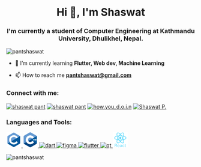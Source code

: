 <h1 align="center">Hi 👋, I'm Shaswat</h1>
<h3 align="center">I'm currently a student of Computer Engineering at Kathmandu University, Dhulikhel, Nepal.</h3>

<p align="left"> <img src="https://komarev.com/ghpvc/?username=pantshaswat&label=Profile%20views&color=0e75b6&style=flat" alt="pantshaswat" /> </p>

- 🌱 I’m currently learning **Flutter, Web dev, Machine Learning**

- 📫 How to reach me **pantshaswat@gmail.com**

<h3 align="left">Connect with me:</h3>
<p align="left">
<a href="https://www.linkedin.com/in/shaswat-pant-5b03a3269/" target="blank"><img align="center" src="https://raw.githubusercontent.com/rahuldkjain/github-profile-readme-generator/master/src/images/icons/Social/linked-in-alt.svg" alt="shaswat pant" height="30" width="40" /></a>
<a href="https://fb.com/shaswat pant" target="blank"><img align="center" src="https://raw.githubusercontent.com/rahuldkjain/github-profile-readme-generator/master/src/images/icons/Social/facebook.svg" alt="shaswat pant" height="30" width="40" /></a>
<a href="https://instagram.com/how.you_d.o.i.n" target="blank"><img align="center" src="https://raw.githubusercontent.com/rahuldkjain/github-profile-readme-generator/master/src/images/icons/Social/instagram.svg" alt="how.you_d.o.i.n" height="30" width="40" /></a>
  <a href="https://www.upwork.com/freelancers/~01f9284d56f269e6ac" target="blank"><img align="center" src="https://assets-global.website-files.com/603fea6471d9d8559d077603/6092b7514135708162a4be92_Favicon%20256.png" alt="Shaswat P." height="30" width="40" /></a>
</p>

<h3 align="left">Languages and Tools:</h3>
<p align="left"> <a href="https://www.cprogramming.com/" target="_blank" rel="noreferrer"> <img src="https://raw.githubusercontent.com/devicons/devicon/master/icons/c/c-original.svg" alt="c" width="40" height="40"/> </a> <a href="https://www.w3schools.com/cpp/" target="_blank" rel="noreferrer"> <img src="https://raw.githubusercontent.com/devicons/devicon/master/icons/cplusplus/cplusplus-original.svg" alt="cplusplus" width="40" height="40"/> </a> <a href="https://dart.dev" target="_blank" rel="noreferrer"> <img src="https://www.vectorlogo.zone/logos/dartlang/dartlang-icon.svg" alt="dart" width="40" height="40"/> </a> <a href="https://www.figma.com/" target="_blank" rel="noreferrer"> <img src="https://www.vectorlogo.zone/logos/figma/figma-icon.svg" alt="figma" width="40" height="40"/> </a> <a href="https://flutter.dev" target="_blank" rel="noreferrer"> <img src="https://www.vectorlogo.zone/logos/flutterio/flutterio-icon.svg" alt="flutter" width="40" height="40"/> </a> <a href="https://www.qt.io/" target="_blank" rel="noreferrer"> <img src="https://upload.wikimedia.org/wikipedia/commons/0/0b/Qt_logo_2016.svg" alt="qt" width="40" height="40"/> </a> <a href="https://reactjs.org/" target="_blank" rel="noreferrer"> <img src="https://raw.githubusercontent.com/devicons/devicon/master/icons/react/react-original-wordmark.svg" alt="react" width="40" height="40"/> </a> </p>

<p><img align="center" src="https://github-readme-stats.vercel.app/api/top-langs?username=pantshaswat&show_icons=true&locale=en&layout=compact" alt="pantshaswat" /></p>


